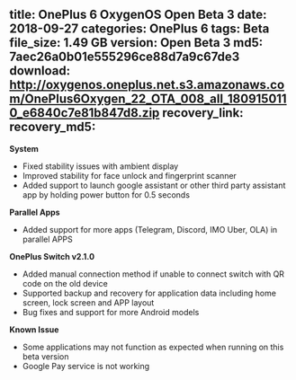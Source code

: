 title: OnePlus 6 OxygenOS Open Beta 3
date: 2018-09-27
categories: OnePlus 6
tags: Beta
file_size: 1.49 GB
version: Open Beta 3
md5: 7aec26a0b01e555296ce88d7a9c67de3
download: http://oxygenos.oneplus.net.s3.amazonaws.com/OnePlus6Oxygen_22_OTA_008_all_1809150110_e6840c7e81b847d8.zip
recovery_link:
recovery_md5: 
---
**System**
* Fixed stability issues with ambient display 
* Improved stability for face unlock and fingerprint scanner
* Added support to launch google assistant or other third party assistant app by holding power button for 0.5 seconds

**Parallel Apps**
* Added support for more apps (Telegram, Discord, IMO Uber, OLA)  in parallel APPS

**OnePlus Switch v2.1.0**
* Added manual connection method if unable to connect switch with QR code on the old device 
* Supported backup and recovery for application data including home screen, lock screen and APP layout
* Bug fixes and support for more Android models

**Known Issue**
* Some applications may not function as expected when running on this beta version
* Google Pay service is not working
